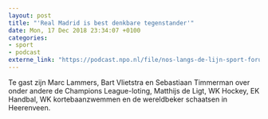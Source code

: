```yaml
---
layout: post
title: "'Real Madrid is best denkbare tegenstander'"
date: Mon, 17 Dec 2018 23:34:07 +0100
categories: 
- sport 
- podcast 
externe_link: "https://podcast.npo.nl/file/nos-langs-de-lijn-sport-forum/3300/content.omroep.nl/portal/podcast/nporadio1/nos-langs-de-lijn-sport-forum/2018/12/nporadio1_nos-langs-de-lijn-sport-forum_20181217_sportforum-real-madrid-is-best-denkbare-tegenstander.mp3"
---
```


Te gast zijn Marc Lammers, Bart Vlietstra en Sebastiaan Timmerman over onder andere de Champions League-loting, Matthijs de Ligt, WK Hockey, EK Handbal, WK kortebaanzwemmen en de wereldbeker schaatsen in Heerenveen.
